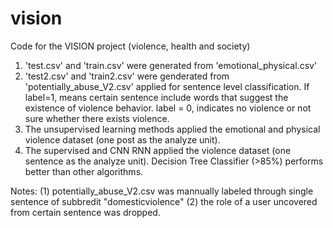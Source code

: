 # vision
Code for the VISION project (violence, health and society)

1. 'test.csv' and 'train.csv' were generated from 'emotional_physical.csv'
2. 'test2.csv' and 'train2.csv' were genderated from 'potentially_abuse_V2.csv' applied for sentence level classification. If label=1, means certain sentence include words that suggest the existence of violence behavior. label = 0, indicates no violence or not sure whether there exists violence.
4. The unsupervised learning methods applied the emotional and physical violence dataset (one post as the analyze unit).
5. The supervised and CNN RNN applied the violence dataset (one sentence as the analyze unit).
   Decision Tree Classifier (>85%) performs better than other algorithms. 

 
 Notes:
 (1) potentially_abuse_V2.csv was mannually labeled through single sentence of subbredit "domesticviolence"
 (2) the role of a user uncovered from certain sentence was dropped.
